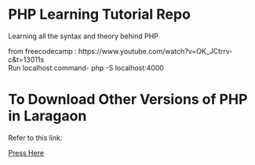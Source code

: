 <h1>PHP Learning Tutorial Repo</h1>
<p>Learning all the syntax and theory behind PHP</p>
from freecodecamp : https://www.youtube.com/watch?v=OK_JCtrrv-c&t=13011s
<br>
Run localhost command- php -S localhost:4000


<h1>To Download Other Versions of PHP in Laragaon</h1>
<p>Refer to this link:</p>
<a href = "https://windows.php.net/downloads/releases/" target="_blank"> Press Here</a>
